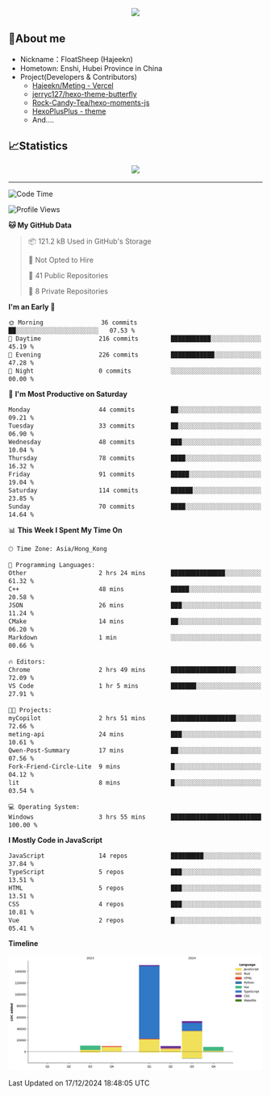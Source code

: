 <p align="center">
   <a href="https://git.io/typing-svg"><img src="https://readme-typing-svg.demolab.com?font=Fira+Code&pause=1000&color=F7DD11&center=true&vCenter=true&width=435&lines=Floating+in+the+clouds~;I'm+glad+to+meet+you+again" /></a>
</p>

## 🥱About me

- Nickname：FloatSheep (Hajeekn)
- Hometown: Enshi, Hubei Province in China
- Project(Developers & Contributors)
   - [Hajeekn/Meting - Vercel](https://github.com/hajeekn/vercel-meting)
   - [jerryc127/hexo-theme-butterfly](https://github.com/jerryc127/hexo-theme-butterfly)
   - [Rock-Candy-Tea/hexo-moments-js](https://github.com/Rock-Candy-Tea/hexo-moments-js)
   - [HexoPlusPlus - theme](https://github.com/HexoPlusPlus/HexoPlusPlus)
   - And....


## 📈Statistics

<div align="center">
<img src="https://github-readme-stats-git-masterrstaa-rickstaa.vercel.app/api?username=FloatSheep" />
</div>

---

<!--START_SECTION:waka-->
![Code Time](http://img.shields.io/badge/Code%20Time-249%20hrs%206%20mins-blue)

![Profile Views](http://img.shields.io/badge/Profile%20Views-0-blue)

**🐱 My GitHub Data** 

> 📦 121.2 kB Used in GitHub's Storage 
 > 
> 🚫 Not Opted to Hire
 > 
> 📜 41 Public Repositories 
 > 
> 🔑 8 Private Repositories 
 > 
**I'm an Early 🐤** 

```text
🌞 Morning                36 commits          ██░░░░░░░░░░░░░░░░░░░░░░░   07.53 % 
🌆 Daytime                216 commits         ███████████░░░░░░░░░░░░░░   45.19 % 
🌃 Evening                226 commits         ████████████░░░░░░░░░░░░░   47.28 % 
🌙 Night                  0 commits           ░░░░░░░░░░░░░░░░░░░░░░░░░   00.00 % 
```
📅 **I'm Most Productive on Saturday** 

```text
Monday                   44 commits          ██░░░░░░░░░░░░░░░░░░░░░░░   09.21 % 
Tuesday                  33 commits          ██░░░░░░░░░░░░░░░░░░░░░░░   06.90 % 
Wednesday                48 commits          ███░░░░░░░░░░░░░░░░░░░░░░   10.04 % 
Thursday                 78 commits          ████░░░░░░░░░░░░░░░░░░░░░   16.32 % 
Friday                   91 commits          █████░░░░░░░░░░░░░░░░░░░░   19.04 % 
Saturday                 114 commits         ██████░░░░░░░░░░░░░░░░░░░   23.85 % 
Sunday                   70 commits          ████░░░░░░░░░░░░░░░░░░░░░   14.64 % 
```


📊 **This Week I Spent My Time On** 

```text
🕑︎ Time Zone: Asia/Hong_Kong

💬 Programming Languages: 
Other                    2 hrs 24 mins       ███████████████░░░░░░░░░░   61.32 % 
C++                      48 mins             █████░░░░░░░░░░░░░░░░░░░░   20.58 % 
JSON                     26 mins             ███░░░░░░░░░░░░░░░░░░░░░░   11.24 % 
CMake                    14 mins             ██░░░░░░░░░░░░░░░░░░░░░░░   06.20 % 
Markdown                 1 min               ░░░░░░░░░░░░░░░░░░░░░░░░░   00.66 % 

🔥 Editors: 
Chrome                   2 hrs 49 mins       ██████████████████░░░░░░░   72.09 % 
VS Code                  1 hr 5 mins         ███████░░░░░░░░░░░░░░░░░░   27.91 % 

🐱‍💻 Projects: 
myCopilot                2 hrs 51 mins       ██████████████████░░░░░░░   72.66 % 
meting-api               24 mins             ███░░░░░░░░░░░░░░░░░░░░░░   10.61 % 
Qwen-Post-Summary        17 mins             ██░░░░░░░░░░░░░░░░░░░░░░░   07.56 % 
Fork-Friend-Circle-Lite  9 mins              █░░░░░░░░░░░░░░░░░░░░░░░░   04.12 % 
lit                      8 mins              █░░░░░░░░░░░░░░░░░░░░░░░░   03.54 % 

💻 Operating System: 
Windows                  3 hrs 55 mins       █████████████████████████   100.00 % 
```

**I Mostly Code in JavaScript** 

```text
JavaScript               14 repos            █████████░░░░░░░░░░░░░░░░   37.84 % 
TypeScript               5 repos             ███░░░░░░░░░░░░░░░░░░░░░░   13.51 % 
HTML                     5 repos             ███░░░░░░░░░░░░░░░░░░░░░░   13.51 % 
CSS                      4 repos             ███░░░░░░░░░░░░░░░░░░░░░░   10.81 % 
Vue                      2 repos             █░░░░░░░░░░░░░░░░░░░░░░░░   05.41 % 
```



**Timeline**

![Lines of Code chart](https://raw.githubusercontent.com/FloatSheep/FloatSheep/main/assets/bar_graph.png)


 Last Updated on 17/12/2024 18:48:05 UTC
<!--END_SECTION:waka-->

